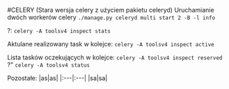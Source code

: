 #CELERY
(Stara wersja celery z użyciem pakietu celeryd)
Uruchamianie dwóch workerów celery
`./manage.py celeryd multi start 2 -B -l info`

?:
`celery -A toolsv4 inspect stats`

Aktulane realizowany task w kolejce:
`celery -A toolsv4 inspect active`

Lista tasków oczekujących w kolejce:
`celery -A toolsv4 inspect reserved`
?"
`celery -A toolsv4 status`

Pozostałe:
|as|as|
|:---|:---|
|sa|sa|







